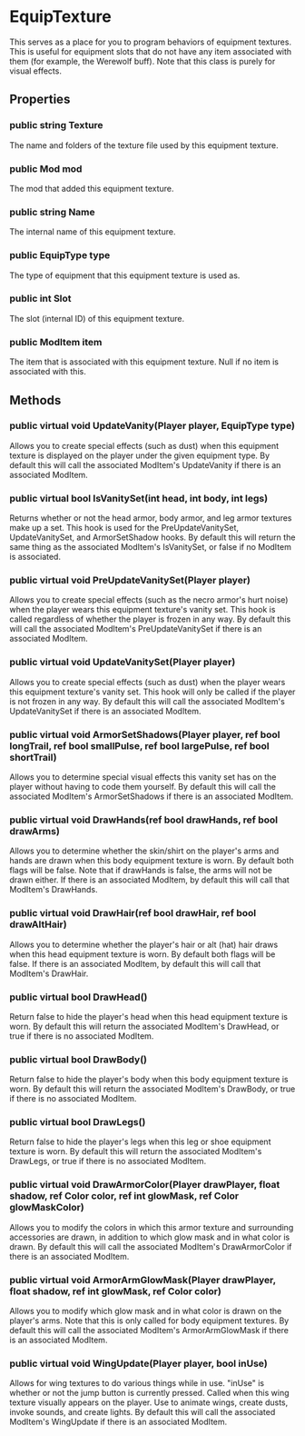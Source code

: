 # EquipTexture

This serves as a place for you to program behaviors of equipment textures. This is useful for equipment slots that do not have any item associated with them (for example, the Werewolf buff). Note that this class is purely for visual effects.

## Properties

### public string Texture

The name and folders of the texture file used by this equipment texture.

### public Mod mod

The mod that added this equipment texture.

### public string Name

The internal name of this equipment texture.

### public EquipType type

The type of equipment that this equipment texture is used as.

### public int Slot

The slot (internal ID) of this equipment texture.

### public ModItem item

The item that is associated with this equipment texture. Null if no item is associated with this.

## Methods

### public virtual void UpdateVanity(Player player, EquipType type)

Allows you to create special effects (such as dust) when this equipment texture is displayed on the player under the given equipment type. By default this will call the associated ModItem's UpdateVanity if there is an associated ModItem.

### public virtual bool IsVanitySet(int head, int body, int legs)

Returns whether or not the head armor, body armor, and leg armor textures make up a set. This hook is used for the PreUpdateVanitySet, UpdateVanitySet, and ArmorSetShadow hooks. By default this will return the same thing as the associated ModItem's IsVanitySet, or false if no ModItem is associated.

### public virtual void PreUpdateVanitySet(Player player)

Allows you to create special effects (such as the necro armor's hurt noise) when the player wears this equipment texture's vanity set. This hook is called regardless of whether the player is frozen in any way. By default this will call the associated ModItem's PreUpdateVanitySet if there is an associated ModItem.

### public virtual void UpdateVanitySet(Player player)

Allows you to create special effects (such as dust) when the player wears this equipment texture's vanity set. This hook will only be called if the player is not frozen in any way. By default this will call the associated ModItem's UpdateVanitySet if there is an associated ModItem.

### public virtual void ArmorSetShadows(Player player, ref bool longTrail, ref bool smallPulse, ref bool largePulse, ref bool shortTrail)

Allows you to determine special visual effects this vanity set has on the player without having to code them yourself. By default this will call the associated ModItem's ArmorSetShadows if there is an associated ModItem.

### public virtual void DrawHands(ref bool drawHands, ref bool drawArms)

Allows you to determine whether the skin/shirt on the player's arms and hands are drawn when this body equipment texture is worn. By default both flags will be false. Note that if drawHands is false, the arms will not be drawn either. If there is an associated ModItem, by default this will call that ModItem's DrawHands.

### public virtual void DrawHair(ref bool drawHair, ref bool drawAltHair)

Allows you to determine whether the player's hair or alt (hat) hair draws when this head equipment texture is worn. By default both flags will be false. If there is an associated ModItem, by default this will call that ModItem's DrawHair.

### public virtual bool DrawHead()

Return false to hide the player's head when this head equipment texture is worn. By default this will return the associated ModItem's DrawHead, or true if there is no associated ModItem.

### public virtual bool DrawBody()

Return false to hide the player's body when this body equipment texture is worn. By default this will return the associated ModItem's DrawBody, or true if there is no associated ModItem.

### public virtual bool DrawLegs()

Return false to hide the player's legs when this leg or shoe equipment texture is worn. By default this will return the associated ModItem's DrawLegs, or true if there is no associated ModItem.

### public virtual void DrawArmorColor(Player drawPlayer, float shadow, ref Color color, ref int glowMask, ref Color glowMaskColor)

Allows you to modify the colors in which this armor texture and surrounding accessories are drawn, in addition to which glow mask and in what color is drawn. By default this will call the associated ModItem's DrawArmorColor if there is an associated ModItem.

### public virtual void ArmorArmGlowMask(Player drawPlayer, float shadow, ref int glowMask, ref Color color)

Allows you to modify which glow mask and in what color is drawn on the player's arms. Note that this is only called for body equipment textures. By default this will call the associated ModItem's ArmorArmGlowMask if there is an associated ModItem.

### public virtual void WingUpdate(Player player, bool inUse)

Allows for wing textures to do various things while in use. "inUse" is whether or not the jump button is currently pressed. Called when this wing texture visually appears on the player. Use to animate wings, create dusts, invoke sounds, and create lights. By default this will call the associated ModItem's WingUpdate if there is an associated ModItem.